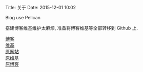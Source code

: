 Title: 关于
Date: 2015-12-01 10:02

Blog use Pelican

搭建博客维基维护太麻烦, 准备将博客维基等全部转移到 Github 上.

[博客](https://tinnnysu.github.io/) </br>
[维基](https://tinnnysu.github.io/wiki) </br>
[原网站](https://haijuan.org) </br>
[原维基](https://doku.haijuan.org) </br>
[原博客](https://blog.haijuan.org) </br>
